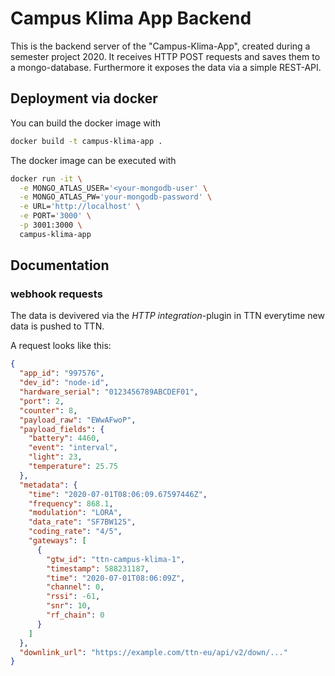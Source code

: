 # Campus Klima App Backend

This is the backend server of the "Campus-Klima-App", created during a semester project 2020.
It receives HTTP POST requests and saves them to a mongo-database.
Furthermore it exposes the data via a simple REST-API.

## Deployment via docker

You can build the docker image with

```bash
docker build -t campus-klima-app .
```

The docker image can be executed with

```bash
docker run -it \
  -e MONGO_ATLAS_USER='<your-mongodb-user' \
  -e MONGO_ATLAS_PW='your-mongodb-password' \
  -e URL='http://localhost' \
  -e PORT='3000' \
  -p 3001:3000 \
  campus-klima-app
```

## Documentation

### webhook requests

The data is devivered via the _HTTP integration_-plugin in TTN everytime new data is pushed to TTN.

A request looks like this:

```json
{
  "app_id": "997576",
  "dev_id": "node-id",
  "hardware_serial": "0123456789ABCDEF01",
  "port": 2,
  "counter": 8,
  "payload_raw": "EWwAFwoP",
  "payload_fields": {
    "battery": 4460,
    "event": "interval",
    "light": 23,
    "temperature": 25.75
  },
  "metadata": {
    "time": "2020-07-01T08:06:09.67597446Z",
    "frequency": 868.1,
    "modulation": "LORA",
    "data_rate": "SF7BW125",
    "coding_rate": "4/5",
    "gateways": [
      {
        "gtw_id": "ttn-campus-klima-1",
        "timestamp": 588231187,
        "time": "2020-07-01T08:06:09Z",
        "channel": 0,
        "rssi": -61,
        "snr": 10,
        "rf_chain": 0
      }
    ]
  },
  "downlink_url": "https://example.com/ttn-eu/api/v2/down/..."
}
```
